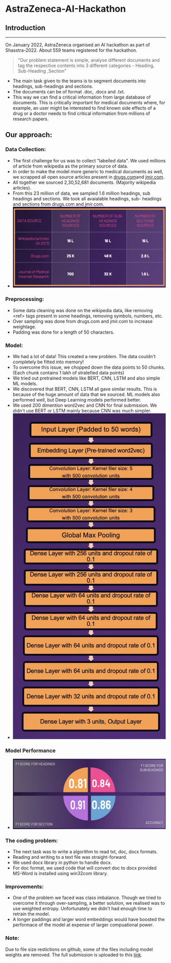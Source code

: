 # AstraZeneca-AI-Hackathon


## Introduction
___
On January 2022, AstraZeneca organised an AI hackathon as part of Shasstra-2022. About 559 teams registered for the hackathon. 
> "Our problem statement is simple, analyse different documents and tag the respective contents into 3
different categories - Heading, Sub-Heading ,Section"

* The main task given to the teams is to segment documents into headings, sub-headings and sections.
* The documents can be of format .doc, .docx and .txt.
* This way we can find a critical information from large database of documents. This is critically important for medical documents where, for example, an user might be interested to find known side effects of a drug or a doctor needs to find critical information from millions of research papers.
  
## Our approach:
### Data Collection:
* The first challenge for us was to collect "labelled data". We used millions of article from wikipedia as the primary source of data.
* In order to make the model more generic to medical documents as well, we scrapped all open source articles present in [drugs.com](drugs.com)and [jmir.com](jmir.com).
* All together we sourced 2,30,52,681 documents. (Majority wikipedia articles).
* From this 23 million of data, we sampled 1.6 million headings, sub headings and sections. We took all avaialable headings, sub- headings and sections from drugs.com and jmir.com.
* ![Table-1](Images/Table-1.jpeg)


### Preprocessing:
* Some data cleaning was done on the wikipedia data, like removing \<ref> tags present in some headings, removing symbols, numbers, etc.
* Over sampling was done from drugs.com and jmir.com to increase weightage.
* Padding was done for a length of 50 characters.

### Model:
* We had a lot of data! This created a new problem. The data couldn't completely be fitted into memory! 
* To overcome this issue, we chopped down the data points to 50 chunks. (Each chunk contains 1 lakh of stratefied data points)
* We tried out pretrained models like BERT, CNN, LSTM and also simple ML models.
* We discovered that BERT, CNN, LSTM all gave similar results. This is because of the huge amount of data that we sourced. ML models also performed well, but Deep Learning models performed better.
* We used 200 dimention word2vec and CNN for final submission. We didn't use BERT or LSTM mainly because CNN was much simpler.
* ![Table-2](Images/Table-2.jpeg)


### Model Performance

* ![Table-3](Images/Table-3.jpeg)

### The coding problem:
* The next task was to write a algorithm to read txt, doc, docx formats.
* Reading and writing to a text file was straight-forward.
* We used docx library in python to handle docx.
* For doc format, we used code that will convert doc to docx provided MS-Word is installed using win32com library.


### Improvements:
* One of the problem we faced was class imbalance. Though we tried to overcome it through over-sampling, a better solution, we realised was to use weighted entropy. Unfortunately we didn't had enough time to retrain the model.
* A longer paddings and larger word embeddings would have boosted the performace of the model at expense of larger compuational power.

### Note:
Due to file size restictions on github, some of the files including model weights are removed. The full submission is uploaded to this [link](https://drive.google.com/drive/folders/1Mq0SpftZonAFHFMZBiW6n16i7hPJ-umU).
